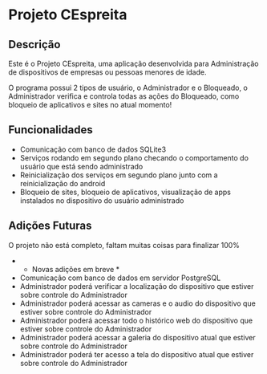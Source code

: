 # Projeto CEspreita

## Descrição
Este é o Projeto CEspreita, uma aplicação desenvolvida para Administração de dispositivos de empresas ou pessoas menores de idade.

O programa possui 2 tipos de usuário, o Administrador e o Bloqueado, o Administrador verifica e controla todas as ações do Bloqueado, como bloqueio de aplicativos e sites no atual momento!

## Funcionalidades
- Comunicação com banco de dados SQLite3
- Serviços rodando em segundo plano checando o comportamento do usuário que está sendo administrado
- Reinicialização dos serviços em segundo plano junto com a reinicialização do android
- Bloqueio de sites, bloqueio de aplicativos, visualização de apps instalados no dispositivo do usuário administrado

## Adições Futuras
O projeto não está completo, faltam muitas coisas para finalizar 100%

* * Novas adições em breve *
* Comunicação com banco de dados em servidor PostgreSQL
* Administrador poderá verificar a localização do dispositivo que estiver sobre controle do Administrador
* Administrador poderá acessar as cameras e o audio do dispositivo que estiver sobre controle do Administrador
* Administrador poderá acessar todo o histórico web do dispositivo que estiver sobre controle do Administrador
* Administrador poderá acessar a galeria do dispositivo atual que estiver sobre controle do Administrador
* Administrador poderá ter acesso a tela do dispositivo atual que estiver sobre controle do Administrador
